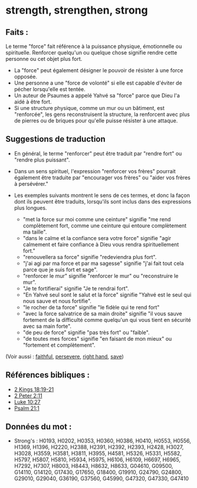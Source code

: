 # strength, strengthen, strong

## Faits :

Le terme "force" fait référence à la puissance physique, émotionnelle ou spirituelle. Renforcer quelqu'un ou quelque chose signifie rendre cette personne ou cet objet plus fort.

* La "force" peut également désigner le pouvoir de résister à une force opposée.
* Une personne a une "force de volonté" si elle est capable d'éviter de pécher lorsqu'elle est tentée.
* Un auteur de Psaumes a appelé Yahvé sa "force" parce que Dieu l'a aidé à être fort.
* Si une structure physique, comme un mur ou un bâtiment, est "renforcée", les gens reconstruisent la structure, la renforcent avec plus de pierres ou de briques pour qu'elle puisse résister à une attaque.

## Suggestions de traduction

* En général, le terme "renforcer" peut être traduit par "rendre fort" ou "rendre plus puissant".
* Dans un sens spirituel, l'expression "renforcer vos frères" pourrait également être traduite par "encourager vos frères" ou "aider vos frères à persévérer."
* Les exemples suivants montrent le sens de ces termes, et donc la façon dont ils peuvent être traduits, lorsqu'ils sont inclus dans des expressions plus longues.

    * "met la force sur moi comme une ceinture" signifie "me rend complètement fort, comme une ceinture qui entoure complètement ma taille".
    * "dans le calme et la confiance sera votre force" signifie "agir calmement et faire confiance à Dieu vous rendra spirituellement fort."
    * "renouvellera sa force" signifie "redeviendra plus fort".
    * "j'ai agi par ma force et par ma sagesse" signifie "j'ai fait tout cela parce que je suis fort et sage".
    * "renforcer le mur" signifie "renforcer le mur" ou "reconstruire le mur".
    * "Je te fortifierai" signifie "Je te rendrai fort".
    * "En Yahvé seul sont le salut et la force" signifie "Yahvé est le seul qui nous sauve et nous fortifie".
    * "le rocher de ta force" signifie "le fidèle qui te rend fort"
    * "avec la force salvatrice de sa main droite" signifie "il vous sauve fortement de la difficulté comme quelqu'un qui vous tient en sécurité avec sa main forte".
    * "de peu de force" signifie "pas très fort" ou "faible".
    * "de toutes mes forces" signifie "en faisant de mon mieux" ou "fortement et complètement".

(Voir aussi : [faithful](../kt/faithful.md), [persevere](../other/perseverance.md), [right hand](../kt/righthand.md), [save](../kt/save.md))

## Références bibliques :

* [2 Kings 18:19-21](rc://en/tn/help/2ki/18/19)
* [2 Peter 2:11](rc://en/tn/help/2pe/02/11)
* [Luke 10:27](rc://en/tn/help/luk/10/27)
* [Psalm 21:1](rc://en/tn/help/psa/021/01)

## Données du mot :

* Strong's : H0193, H0202, H0353, H0360, H0386, H0410, H0553, H0556, H1369, H1396, H2220, H2388, H2391, H2392, H2393, H2428, H3027, H3028, H3559, H3581, H3811, H3955, H4581, H5326, H5331, H5582, H5797, H5807, H5810, H5934, H5975, H6106, H6109, H6697, H6965, H7292, H7307, H8003, H8443, H8632, H8633, G04610, G09500, G14110, G14120, G17430, G17650, G18400, G19910, G24790, G24800, G29010, G29040, G36190, G37560, G45990, G47320, G47330, G47410
